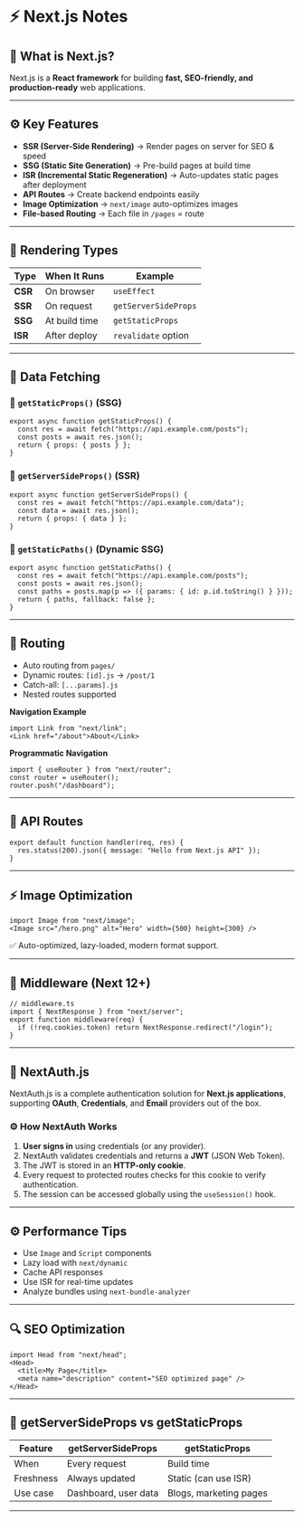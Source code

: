 # ⚡ Next.js Notes

## 🚀 What is Next.js?
Next.js is a **React framework** for building **fast, SEO-friendly, and production-ready** web applications.  


---

## ⚙️ Key Features
- **SSR (Server-Side Rendering)** → Render pages on server for SEO & speed  
- **SSG (Static Site Generation)** → Pre-build pages at build time  
- **ISR (Incremental Static Regeneration)** → Auto-updates static pages after deployment  
- **API Routes** → Create backend endpoints easily  
- **Image Optimization** → `next/image` auto-optimizes images  
- **File-based Routing** → Each file in `/pages` = route

---

## 🧱 Rendering Types

| Type | When It Runs | Example |
|------|---------------|----------|
| **CSR** | On browser | `useEffect` |
| **SSR** | On request | `getServerSideProps` |
| **SSG** | At build time | `getStaticProps` |
| **ISR** | After deploy | `revalidate` option |

---

## 🧩 Data Fetching

### 🔹 `getStaticProps()` (SSG)
```tsx
export async function getStaticProps() {
  const res = await fetch("https://api.example.com/posts");
  const posts = await res.json();
  return { props: { posts } };
}
```

### 🔹 `getServerSideProps()` (SSR)
```tsx
export async function getServerSideProps() {
  const res = await fetch("https://api.example.com/data");
  const data = await res.json();
  return { props: { data } };
}
```

### 🔹 `getStaticPaths()` (Dynamic SSG)
```tsx
export async function getStaticPaths() {
  const res = await fetch("https://api.example.com/posts");
  const posts = await res.json();
  const paths = posts.map(p => ({ params: { id: p.id.toString() } }));
  return { paths, fallback: false };
}
```

---

## 🧠 Routing
- Auto routing from `pages/`  
- Dynamic routes: `[id].js` → `/post/1`  
- Catch-all: `[...params].js`  
- Nested routes supported  

**Navigation Example**
```tsx
import Link from "next/link";
<Link href="/about">About</Link>
```

**Programmatic Navigation**
```tsx
import { useRouter } from "next/router";
const router = useRouter();
router.push("/dashboard");
```

---

## 🧰 API Routes
```tsx
export default function handler(req, res) {
  res.status(200).json({ message: "Hello from Next.js API" });
}
```

---

## ⚡ Image Optimization
```tsx
import Image from "next/image";
<Image src="/hero.png" alt="Hero" width={500} height={300} />
```
✅ Auto-optimized, lazy-loaded, modern format support.

---

## 🧩 Middleware (Next 12+)
```tsx
// middleware.ts
import { NextResponse } from "next/server";
export function middleware(req) {
  if (!req.cookies.token) return NextResponse.redirect("/login");
}
```

---

## 🔐 NextAuth.js

NextAuth.js is a complete authentication solution for **Next.js applications**, supporting **OAuth**, **Credentials**, and **Email** providers out of the box.

### ⚙️ How NextAuth Works

1. **User signs in** using credentials (or any provider).
2. NextAuth validates credentials and returns a **JWT** (JSON Web Token).
3. The JWT is stored in an **HTTP-only cookie**.
4. Every request to protected routes checks for this cookie to verify authentication.
5. The session can be accessed globally using the `useSession()` hook.

---

## ⚙️ Performance Tips
- Use `Image` and `Script` components  
- Lazy load with `next/dynamic`  
- Cache API responses  
- Use ISR for real-time updates  
- Analyze bundles using `next-bundle-analyzer`  

---

## 🔍 SEO Optimization
```tsx
import Head from "next/head";
<Head>
  <title>My Page</title>
  <meta name="description" content="SEO optimized page" />
</Head>
```

---

## 🧠 getServerSideProps vs getStaticProps

| Feature | getServerSideProps | getStaticProps |
|----------|--------------------|----------------|
| When | Every request | Build time |
| Freshness | Always updated | Static (can use ISR) |
| Use case | Dashboard, user data | Blogs, marketing pages |

---
